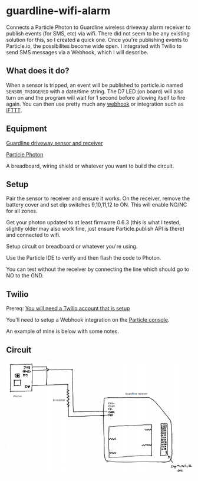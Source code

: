 # guardline-wifi-alarm

Connects a Particle Photon to Guardline wireless driveway alarm receiver to publish events (for SMS, etc) via wifi. There did not seem to be any existing solution for this, so I created a quick one. Once you're publishing events to Particle.io, the possibilites become wide open. I integrated with Twilio to send SMS messages via a Webhook, which I will describe.

## What does it do?

When a sensor is tripped, an event will be published to particle.io named `SENSOR_TRIGGERED` with a date/time string. The D7 LED (on board) will also turn on and the program will wait for 1 second before allowing itself to fire again. You can then use pretty much any [webhook](https://docs.particle.io/guide/tools-and-features/webhooks/) or integration such as [IFTTT](https://docs.particle.io/guide/tools-and-features/ifttt/).

## Equipment

[Guardline driveway sensor and receiver](https://www.guardlinesecurity.com/collections/wireless-driveway-alarms/products/guardline-500-ft-wireless-driveway-alarm-w-lifetime-warranty)

[Particle Photon](https://store.particle.io/products/photon)

A breadboard, wiring shield or whatever you want to build the circuit.

## Setup

Pair the sensor to receiver and ensure it works. On the receiver, remove the battery cover and set dip switches 9,10,11,12 to ON. This will enable NO/NC for all zones.

Get your photon updated to at least firmware 0.6.3 (this is what I tested, slightly older may also work fine, just ensure Particle.publish API is there) and connected to wifi.

Setup circuit on breadboard or whatever you're using.

Use the Particle IDE to verify and then flash the code to Photon.

You can test without the receiver by connecting the line which should go to NO to the GND.

## Twilio

Prereq: [You will need a Twilio account that is setup](https://support.twilio.com/hc/en-us/articles/223136207-Getting-started-with-your-new-Twilio-phone-number)

You'll need to setup a Webhook integration on the [Particle console](https://console.particle.io/integrations). 

An example of mine is below with some notes.

## Circuit

![Driveway alarm circuit](https://github.com/markkwasnick/guardline-wifi-alarm/blob/master/driveway-alarm-circuit-rev-1.PNG)
